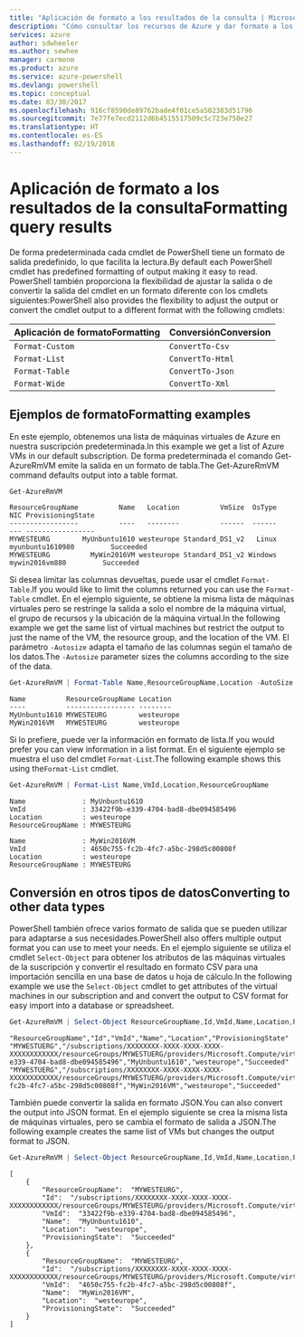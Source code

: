 ```yaml
---
title: "Aplicación de formato a los resultados de la consulta | Microsoft Docs"
description: "Cómo consultar los recursos de Azure y dar formato a los resultados."
services: azure
author: sdwheeler
ms.author: sewhee
manager: carmonm
ms.product: azure
ms.service: azure-powershell
ms.devlang: powershell
ms.topic: conceptual
ms.date: 03/30/2017
ms.openlocfilehash: 916cf8590de89762bade4f01ce5a502383d51796
ms.sourcegitcommit: 7e77fe7ecd2112d6b4515517509c5c723e750e27
ms.translationtype: HT
ms.contentlocale: es-ES
ms.lasthandoff: 02/19/2018
---
```

# <a name="formatting-query-results"></a><span data-ttu-id="ac56f-103">Aplicación de formato a los resultados de la consulta</span><span class="sxs-lookup"><span data-stu-id="ac56f-103">Formatting query results</span></span>

<span data-ttu-id="ac56f-104">De forma predeterminada cada cmdlet de PowerShell tiene un formato de salida predefinido, lo que facilita la lectura.</span><span class="sxs-lookup"><span data-stu-id="ac56f-104">By default each PowerShell cmdlet has predefined formatting of output making it easy to read.</span></span>  <span data-ttu-id="ac56f-105">PowerShell también proporciona la flexibilidad de ajustar la salida o de convertir la salida del cmdlet en un formato diferente con los cmdlets siguientes:</span><span class="sxs-lookup"><span data-stu-id="ac56f-105">PowerShell also provides the flexibility to adjust the output or convert the cmdlet output to a different format with the following cmdlets:</span></span>

| <span data-ttu-id="ac56f-106">Aplicación de formato</span><span class="sxs-lookup"><span data-stu-id="ac56f-106">Formatting</span></span>      | <span data-ttu-id="ac56f-107">Conversión</span><span class="sxs-lookup"><span data-stu-id="ac56f-107">Conversion</span></span>       |
|-----------------|------------------|
| `Format-Custom` | `ConvertTo-Csv`  |
| `Format-List`   | `ConvertTo-Html` |
| `Format-Table`  | `ConvertTo-Json` |
| `Format-Wide`   | `ConvertTo-Xml`  |

## <a name="formatting-examples"></a><span data-ttu-id="ac56f-108">Ejemplos de formato</span><span class="sxs-lookup"><span data-stu-id="ac56f-108">Formatting examples</span></span>

<span data-ttu-id="ac56f-109">En este ejemplo, obtenemos una lista de máquinas virtuales de Azure en nuestra suscripción predeterminada.</span><span class="sxs-lookup"><span data-stu-id="ac56f-109">In this example we get a list of Azure VMs in our default subscription.</span></span>  <span data-ttu-id="ac56f-110">De forma predeterminada el comando Get-AzureRmVM emite la salida en un formato de tabla.</span><span class="sxs-lookup"><span data-stu-id="ac56f-110">The Get-AzureRmVM command defaults output into a table format.</span></span>

```powershell
Get-AzureRmVM
```

```
ResourceGroupName          Name   Location          VmSize  OsType              NIC ProvisioningState
-----------------          ----   --------          ------  ------              --- -----------------
MYWESTEURG        MyUnbuntu1610 westeurope Standard_DS1_v2   Linux myunbuntu1610980         Succeeded
MYWESTEURG          MyWin2016VM westeurope Standard_DS1_v2 Windows   mywin2016vm880         Succeeded
```

<span data-ttu-id="ac56f-111">Si desea limitar las columnas devueltas, puede usar el cmdlet `Format-Table`.</span><span class="sxs-lookup"><span data-stu-id="ac56f-111">If you would like to limit the columns returned you can use the `Format-Table` cmdlet.</span></span> <span data-ttu-id="ac56f-112">En el ejemplo siguiente, se obtiene la misma lista de máquinas virtuales pero se restringe la salida a solo el nombre de la máquina virtual, el grupo de recursos y la ubicación de la máquina virtual.</span><span class="sxs-lookup"><span data-stu-id="ac56f-112">In the following example we get the same list of virtual machines but restrict the output to just the name of the VM, the resource group, and the location of the VM.</span></span>  <span data-ttu-id="ac56f-113">El parámetro `-Autosize` adapta el tamaño de las columnas según el tamaño de los datos.</span><span class="sxs-lookup"><span data-stu-id="ac56f-113">The `-Autosize` parameter sizes the columns according to the size of the data.</span></span>

```powershell
Get-AzureRmVM | Format-Table Name,ResourceGroupName,Location -AutoSize
```

```
Name          ResourceGroupName Location
----          ----------------- --------
MyUnbuntu1610 MYWESTEURG        westeurope
MyWin2016VM   MYWESTEURG        westeurope
```

<span data-ttu-id="ac56f-114">Si lo prefiere, puede ver la información en formato de lista.</span><span class="sxs-lookup"><span data-stu-id="ac56f-114">If you would prefer you can view information in a list format.</span></span> <span data-ttu-id="ac56f-115">En el siguiente ejemplo se muestra el uso del cmdlet `Format-List`.</span><span class="sxs-lookup"><span data-stu-id="ac56f-115">The following example shows this using the`Format-List` cmdlet.</span></span>

```powershell
Get-AzureRmVM | Format-List Name,VmId,Location,ResourceGroupName
```

```
Name              : MyUnbuntu1610
VmId              : 33422f9b-e339-4704-bad8-dbe094585496
Location          : westeurope
ResourceGroupName : MYWESTEURG

Name              : MyWin2016VM
VmId              : 4650c755-fc2b-4fc7-a5bc-298d5c00808f
Location          : westeurope
ResourceGroupName : MYWESTEURG
```

## <a name="converting-to-other-data-types"></a><span data-ttu-id="ac56f-116">Conversión en otros tipos de datos</span><span class="sxs-lookup"><span data-stu-id="ac56f-116">Converting to other data types</span></span>

<span data-ttu-id="ac56f-117">PowerShell también ofrece varios formato de salida que se pueden utilizar para adaptarse a sus necesidades.</span><span class="sxs-lookup"><span data-stu-id="ac56f-117">PowerShell also offers multiple output format you can use to meet your needs.</span></span>  <span data-ttu-id="ac56f-118">En el ejemplo siguiente se utiliza el cmdlet `Select-Object` para obtener los atributos de las máquinas virtuales de la suscripción y convertir el resultado en formato CSV para una importación sencilla en una base de datos u hoja de cálculo.</span><span class="sxs-lookup"><span data-stu-id="ac56f-118">In the following example we use the `Select-Object` cmdlet to get attributes of the virtual machines in our subscription and and convert the output to CSV format for easy import into a database or spreadsheet.</span></span>

```powershell
Get-AzureRmVM | Select-Object ResourceGroupName,Id,VmId,Name,Location,ProvisioningState | ConvertTo-Csv -NoTypeInformation
```

```
"ResourceGroupName","Id","VmId","Name","Location","ProvisioningState"
"MYWESTUERG","/subscriptions/XXXXXXXX-XXXX-XXXX-XXXX-XXXXXXXXXXXX/resourceGroups/MYWESTUERG/providers/Microsoft.Compute/virtualMachines/MyUnbuntu1610","33422f9b-e339-4704-bad8-dbe094585496","MyUnbuntu1610","westeurope","Succeeded"
"MYWESTUERG","/subscriptions/XXXXXXXX-XXXX-XXXX-XXXX-XXXXXXXXXXXX/resourceGroups/MYWESTUERG/providers/Microsoft.Compute/virtualMachines/MyWin2016VM","4650c755-fc2b-4fc7-a5bc-298d5c00808f","MyWin2016VM","westeurope","Succeeded"
```

<span data-ttu-id="ac56f-119">También puede convertir la salida en formato JSON.</span><span class="sxs-lookup"><span data-stu-id="ac56f-119">You can also convert the output into JSON format.</span></span>  <span data-ttu-id="ac56f-120">En el ejemplo siguiente se crea la misma lista de máquinas virtuales, pero se cambia el formato de salida a JSON.</span><span class="sxs-lookup"><span data-stu-id="ac56f-120">The following example creates the same list of VMs but changes the output format to JSON.</span></span>

```powershell
Get-AzureRmVM | Select-Object ResourceGroupName,Id,VmId,Name,Location,ProvisioningState | ConvertTo-Json
```

```
[
    {
        "ResourceGroupName":  "MYWESTEURG",
        "Id":  "/subscriptions/XXXXXXXX-XXXX-XXXX-XXXX-XXXXXXXXXXXX/resourceGroups/MYWESTEURG/providers/Microsoft.Compute/virtualMachines/MyUnbuntu1610",
        "VmId":  "33422f9b-e339-4704-bad8-dbe094585496",
        "Name":  "MyUnbuntu1610",
        "Location":  "westeurope",
        "ProvisioningState":  "Succeeded"
    },
    {
        "ResourceGroupName":  "MYWESTEURG",
        "Id":  "/subscriptions/XXXXXXXX-XXXX-XXXX-XXXX-XXXXXXXXXXXX/resourceGroups/MYWESTEURG/providers/Microsoft.Compute/virtualMachines/MyWin2016VM",
        "VmId":  "4650c755-fc2b-4fc7-a5bc-298d5c00808f",
        "Name":  "MyWin2016VM",
        "Location":  "westeurope",
        "ProvisioningState":  "Succeeded"
    }
]
```
